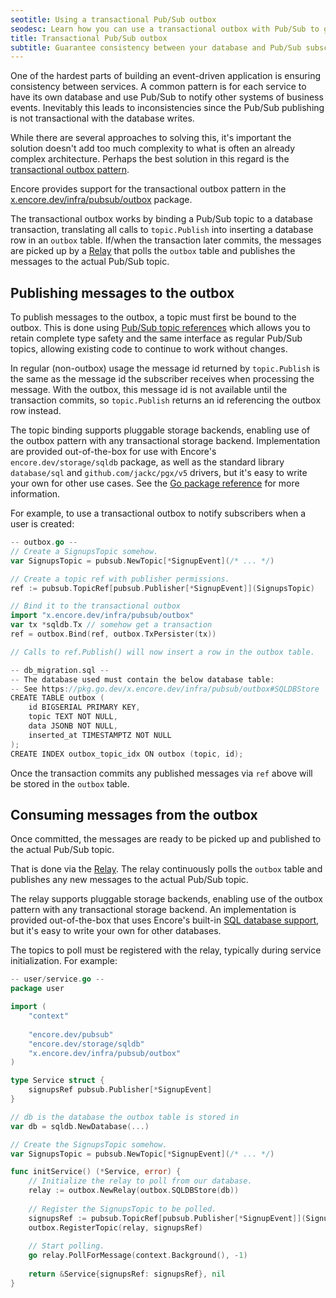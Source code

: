 ```yaml
---
seotitle: Using a transactional Pub/Sub outbox
seodesc: Learn how you can use a transactional outbox with Pub/Sub to guarantee consistency between your database and Pub/Sub subscribers
title: Transactional Pub/Sub outbox
subtitle: Guarantee consistency between your database and Pub/Sub subscribers
---
```


One of the hardest parts of building an event-driven application is ensuring consistency between services.
A common pattern is for each service to have its own database and use Pub/Sub to notify other systems of business events.
Inevitably this leads to inconsistencies since the Pub/Sub publishing is not transactional with the database writes.

While there are several approaches to solving this, it's important the solution doesn't add too much complexity
to what is often an already complex architecture. Perhaps the best solution in this regard is the [transactional outbox pattern](https://softwaremill.com/microservices-101/).

Encore provides support for the transactional outbox pattern in the [x.encore.dev/infra/pubsub/outbox](https://pkg.go.dev/x.encore.dev/infra/pubsub/outbox) package.

The transactional outbox works by binding a Pub/Sub topic to a database transaction, translating all calls to `topic.Publish`
into inserting a database row in an `outbox` table. If/when the transaction later commits, the messages are picked up by
a [Relay](https://pkg.go.dev/x.encore.dev/infra/pubsub/outbox#Relay) that polls the `outbox` table and publishes the
messages to the actual Pub/Sub topic.

## Publishing messages to the outbox

To publish messages to the outbox, a topic must first be bound to the outbox. This is done using
[Pub/Sub topic references](/docs/primitives/pubsub#using-topic-references) which allows you to retain complete
type safety and the same interface as regular Pub/Sub topics, allowing existing code to continue to work without changes.

<Callout type="info">

In regular (non-outbox) usage the message id returned by `topic.Publish` is the same as the message id the subscriber
receives when processing the message. With the outbox, this message id is not available until the transaction commits,
so `topic.Publish` returns an id referencing the outbox row instead.

</Callout>


The topic binding supports pluggable storage backends, enabling use of the outbox pattern with any
transactional storage backend. Implementation are provided out-of-the-box for use with Encore's
`encore.dev/storage/sqldb` package, as well as the standard library `database/sql` and `github.com/jackc/pgx/v5` drivers,
but it's easy to write your own for other use cases.
See the [Go package reference](https://pkg.go.dev/x.encore.dev/infra/pubsub/outbox#PersistFunc) for more information.

For example, to use a transactional outbox to notify subscribers when a user is created:

```go
-- outbox.go --
// Create a SignupsTopic somehow.
var SignupsTopic = pubsub.NewTopic[*SignupEvent](/* ... */)

// Create a topic ref with publisher permissions.
ref := pubsub.TopicRef[pubsub.Publisher[*SignupEvent]](SignupsTopic)

// Bind it to the transactional outbox
import "x.encore.dev/infra/pubsub/outbox"
var tx *sqldb.Tx // somehow get a transaction
ref = outbox.Bind(ref, outbox.TxPersister(tx))

// Calls to ref.Publish() will now insert a row in the outbox table.

-- db_migration.sql --
-- The database used must contain the below database table:
-- See https://pkg.go.dev/x.encore.dev/infra/pubsub/outbox#SQLDBStore
CREATE TABLE outbox (
    id BIGSERIAL PRIMARY KEY,
    topic TEXT NOT NULL,
    data JSONB NOT NULL,
    inserted_at TIMESTAMPTZ NOT NULL
);
CREATE INDEX outbox_topic_idx ON outbox (topic, id);
```

Once the transaction commits any published messages via `ref` above will be stored in the `outbox` table.

## Consuming messages from the outbox

Once committed, the messages are ready to be picked up and published to the actual Pub/Sub topic.

That is done via the [Relay](https://pkg.go.dev/x.encore.dev/infra/pubsub/outbox#Relay).
The relay continuously polls the `outbox` table and publishes any new messages to the actual Pub/Sub topic.

The relay supports pluggable storage backends, enabling use of the outbox pattern with any
transactional storage backend. An implementation is provided out-of-the-box that uses Encore's built-in
[SQL database support](https://pkg.go.dev/x.encore.dev/infra/pubsub/outbox#SQLDBStore),
but it's easy to write your own for other databases.

The topics to poll must be registered with the relay, typically during service initialization. For example:

```go
-- user/service.go --
package user

import (
	"context"
	
    "encore.dev/pubsub"
    "encore.dev/storage/sqldb"
    "x.encore.dev/infra/pubsub/outbox"
)

type Service struct {
	signupsRef pubsub.Publisher[*SignupEvent]
}

// db is the database the outbox table is stored in
var db = sqldb.NewDatabase(...)

// Create the SignupsTopic somehow.
var SignupsTopic = pubsub.NewTopic[*SignupEvent](/* ... */)

func initService() (*Service, error) {
    // Initialize the relay to poll from our database.
	relay := outbox.NewRelay(outbox.SQLDBStore(db))
	
	// Register the SignupsTopic to be polled.
    signupsRef := pubsub.TopicRef[pubsub.Publisher[*SignupEvent]](SignupsTopic)
	outbox.RegisterTopic(relay, signupsRef)
	
	// Start polling.
	go relay.PollForMessage(context.Background(), -1)
	
	return &Service{signupsRef: signupsRef}, nil
}
```
